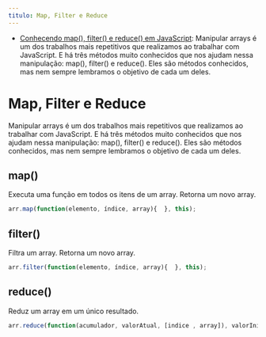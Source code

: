 ```yaml
---
titulo: Map, Filter e Reduce
---
```

- [Conhecendo map(), filter() e reduce() em JavaScript](https://hcode.com.br/blog/conhecendo-map-filter-reduce-em-javascript): Manipular arrays é um dos trabalhos mais repetitivos que realizamos ao trabalhar com JavaScript. E há três métodos muito conhecidos que nos ajudam nessa manipulação: map(), filter() e reduce(). Eles são métodos conhecidos, mas nem sempre lembramos o objetivo de cada um deles.

# Map, Filter e Reduce

Manipular arrays é um dos trabalhos mais repetitivos que realizamos ao trabalhar com JavaScript. E há três métodos muito conhecidos que nos ajudam nessa manipulação: map(), filter() e reduce(). Eles são métodos conhecidos, mas nem sempre lembramos o objetivo de cada um deles.

## map()

Executa uma função em todos os itens de um array. Retorna um novo array.

~~~javascript
arr.map(function(elemento, índice, array){  }, this);
~~~

## filter()

Filtra um array. Retorna um novo array.

~~~javascript
arr.filter(function(elemento, índice, array){  }, this);
~~~

## reduce()

Reduz um array em um único resultado.

~~~javascript
arr.reduce(function(acumulador, valorAtual, [indice , array]), valorInicial);
~~~
